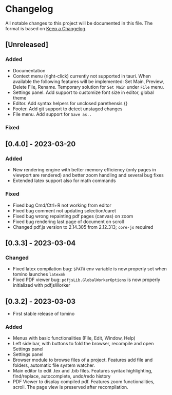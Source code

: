 # Changelog

All notable changes to this project will be documented in this file.
The format is based on [Keep a Changelog](https://keepachangelog.com/en/1.0.0/).

## [Unreleased]

### Added 

- Documentation
- Context menu (right-click) currently not supported in tauri. When available the following features will be implemented: Set Main, Preview, Delete File, Rename. Temporary solution for `Set Main` under `File` menu.
- Settings panel. Add support to customize font size in editor, global theme
- Editor. Add syntax helpers for unclosed parethensis {}
- Footer. Add git support to detect unstaged changes
- File menu. Add support for `Save as..`

### Fixed

## [0.4.0] - 2023-03-20

### Added

- New rendering engine with better memory efficiency (only pages in viewport are rendered) and better zoom handling and several bug fixes
- Extended latex support also for math commands

### Fixed

- Fixed bug Cmd/Ctrl+R not working from editor
- Fixed bug comment not updating selection/caret
- Fixed bug wrong repainting pdf pages (canvas) on zoom
- Fixed bug rendering last page of document on scroll
- Changed pdf.js version to 2.14.305 from 2.12.313; `core-js` required

## [0.3.3] - 2023-03-04

### Changed

- Fixed latex compilation bug: `$PATH` env variable is now properly set when tomino launches `latexmk`
- Fixed PDF viewer bug: `pdfjsLib.GlobalWorkerOptions` is now properly initialized with pdfjsWorker

## [0.3.2] - 2023-03-03

- First stable release of tomino

### Added

- Menus with basic functionalities (File, Edit, Window, Help)
- Left side bar, with buttons to fold the browser, recompile and open Settings panel
- Settings panel
- Browser module to browse files of a project. Features add file and folders, automatic file system watcher.
- Main editor to edit .tex and .bib files. Features syntax highlighting, find/replace, autocomplete, undo/redo history
- PDF Viewer to display compiled pdf. Features zoom functionalities, scroll. The page view is preserved after recompilation.
